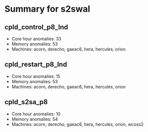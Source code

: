 # Summary for s2swal

## cpld_control_p8_lnd
- Core hour anomalies: 33
- Memory anomalies: 53
- Machines: acorn, derecho, gaeac6, hera, hercules, orion

## cpld_restart_p8_lnd
- Core hour anomalies: 15
- Memory anomalies: 53
- Machines: acorn, derecho, gaeac6, hera, hercules, orion

## cpld_s2sa_p8
- Core hour anomalies: 10
- Memory anomalies: 54
- Machines: acorn, derecho, gaeac6, hera, hercules, orion, wcoss2

